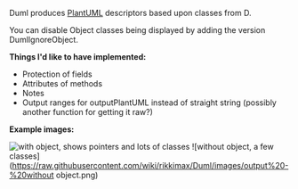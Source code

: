 Duml produces [PlantUML](http://plantuml.com/) descriptors based upon classes from D.

You can disable Object classes being displayed by adding the version DumlIgnoreObject.

__Things I'd like to have implemented:__
- Protection of fields
- Attributes of methods
- Notes
- Output ranges for outputPlantUML instead of straight string (possibly another function for getting it raw?)

__Example images:__

![with object, shows pointers and lots of classes](https://raw.githubusercontent.com/wiki/rikkimax/Duml/images/output%20v0.1.0.png)
![without object, a few classes](https://raw.githubusercontent.com/wiki/rikkimax/Duml/images/output%20-%20without object.png)
